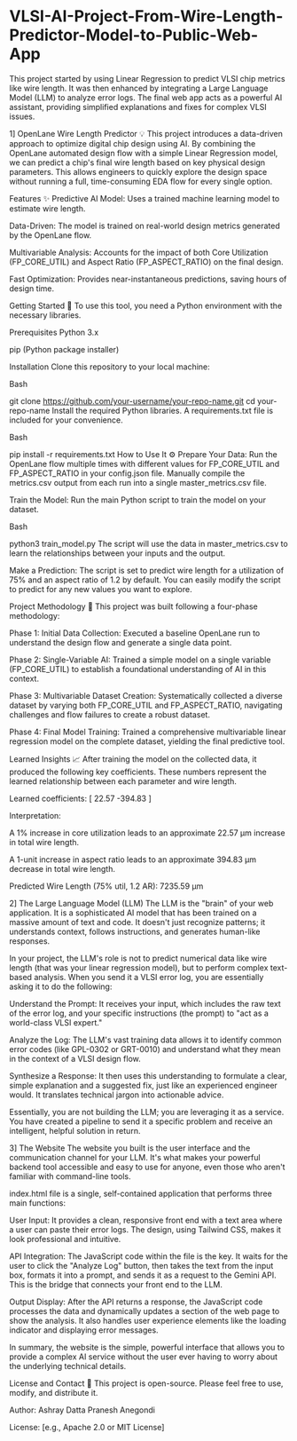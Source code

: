 # VLSI-AI-Project-From-Wire-Length-Predictor-Model-to-Public-Web-App
This project started by using Linear Regression to predict VLSI chip metrics like wire length. It was then enhanced by integrating a Large Language Model (LLM) to analyze error logs. The final web app acts as a powerful AI assistant, providing simplified explanations and fixes for complex VLSI issues.

1] OpenLane Wire Length Predictor 💡
This project introduces a data-driven approach to optimize digital chip design using AI. By combining the OpenLane automated design flow with a simple Linear Regression model, we can predict a chip's final wire length based on key physical design parameters. This allows engineers to quickly explore the design space without running a full, time-consuming EDA flow for every single option.

Features ✨
Predictive AI Model: Uses a trained machine learning model to estimate wire length.

Data-Driven: The model is trained on real-world design metrics generated by the OpenLane flow.

Multivariable Analysis: Accounts for the impact of both Core Utilization (FP_CORE_UTIL) and Aspect Ratio (FP_ASPECT_RATIO) on the final design.

Fast Optimization: Provides near-instantaneous predictions, saving hours of design time.

Getting Started 🚀
To use this tool, you need a Python environment with the necessary libraries.

Prerequisites
Python 3.x

pip (Python package installer)

Installation
Clone this repository to your local machine:

Bash

git clone https://github.com/your-username/your-repo-name.git
cd your-repo-name
Install the required Python libraries. A requirements.txt file is included for your convenience.

Bash

pip install -r requirements.txt
How to Use It ⚙️
Prepare Your Data: Run the OpenLane flow multiple times with different values for FP_CORE_UTIL and FP_ASPECT_RATIO in your config.json file. Manually compile the metrics.csv output from each run into a single master_metrics.csv file.

Train the Model: Run the main Python script to train the model on your dataset.

Bash

python3 train_model.py
The script will use the data in master_metrics.csv to learn the relationships between your inputs and the output.

Make a Prediction: The script is set to predict wire length for a utilization of 75% and an aspect ratio of 1.2 by default. You can easily modify the script to predict for any new values you want to explore.

Project Methodology 🧠
This project was built following a four-phase methodology:

Phase 1: Initial Data Collection: Executed a baseline OpenLane run to understand the design flow and generate a single data point.

Phase 2: Single-Variable AI: Trained a simple model on a single variable (FP_CORE_UTIL) to establish a foundational understanding of AI in this context.

Phase 3: Multivariable Dataset Creation: Systematically collected a diverse dataset by varying both FP_CORE_UTIL and FP_ASPECT_RATIO, navigating challenges and flow failures to create a robust dataset.

Phase 4: Final Model Training: Trained a comprehensive multivariable linear regression model on the complete dataset, yielding the final predictive tool.

Learned Insights 📈
After training the model on the collected data, it produced the following key coefficients. These numbers represent the learned relationship between each parameter and wire length.

Learned coefficients: [ 22.57 -394.83 ]

Interpretation:

A 1% increase in core utilization leads to an approximate 22.57 µm increase in total wire length.

A 1-unit increase in aspect ratio leads to an approximate 394.83 µm decrease in total wire length.

Predicted Wire Length (75% util, 1.2 AR): 7235.59 µm

2] The Large Language Model (LLM)
The LLM is the "brain" of your web application. It is a sophisticated AI model that has been trained on a massive amount of text and code. It doesn't just recognize patterns; it understands context, follows instructions, and generates human-like responses.

In your project, the LLM's role is not to predict numerical data like wire length (that was your linear regression model), but to perform complex text-based analysis. When you send it a VLSI error log, you are essentially asking it to do the following:

Understand the Prompt: It receives your input, which includes the raw text of the error log, and your specific instructions (the prompt) to "act as a world-class VLSI expert."

Analyze the Log: The LLM's vast training data allows it to identify common error codes (like GPL-0302 or GRT-0010) and understand what they mean in the context of a VLSI design flow.

Synthesize a Response: It then uses this understanding to formulate a clear, simple explanation and a suggested fix, just like an experienced engineer would. It translates technical jargon into actionable advice.

Essentially, you are not building the LLM; you are leveraging it as a service. You have created a pipeline to send it a specific problem and receive an intelligent, helpful solution in return.

3] The Website
The website you built is the user interface and the communication channel for your LLM. It's what makes your powerful backend tool accessible and easy to use for anyone, even those who aren't familiar with command-line tools.

index.html file is a single, self-contained application that performs three main functions:

User Input: It provides a clean, responsive front end with a text area where a user can paste their error logs. The design, using Tailwind CSS, makes it look professional and intuitive.

API Integration: The JavaScript code within the file is the key. It waits for the user to click the "Analyze Log" button, then takes the text from the input box, formats it into a prompt, and sends it as a request to the Gemini API. This is the bridge that connects your front end to the LLM.

Output Display: After the API returns a response, the JavaScript code processes the data and dynamically updates a section of the web page to show the analysis. It also handles user experience elements like the loading indicator and displaying error messages.

In summary, the website is the simple, powerful interface that allows you to provide a complex AI service without the user ever having to worry about the underlying technical details.

License and Contact 📧
This project is open-source. Please feel free to use, modify, and distribute it.

Author: Ashray Datta Pranesh Anegondi

License: [e.g., Apache 2.0 or MIT License]
